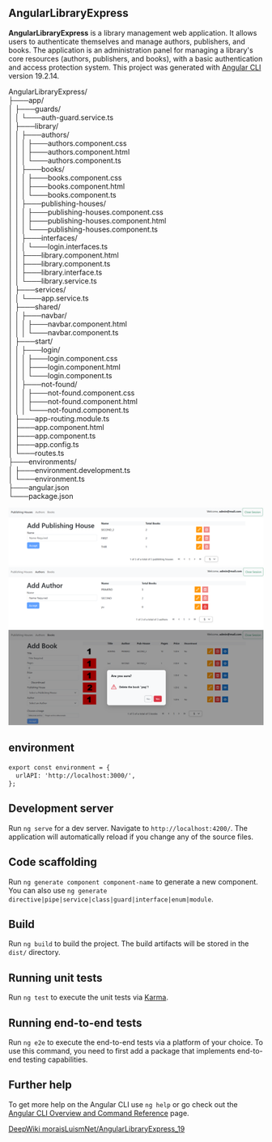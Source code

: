 ## AngularLibraryExpress

**AngularLibraryExpress** is a library management web application. It allows users to authenticate themselves and manage authors, publishers, and books. The application is an administration panel for managing a library's core resources (authors, publishers, and books), with a basic authentication and access protection system. This project was generated with [Angular CLI](https://github.com/angular/angular-cli) version 19.2.14.

AngularLibraryExpress/  
├───app/  
│   ├───guards/  
│   │   └───auth-guard.service.ts  
│   ├───library/  
│   │   ├───authors/  
│   │   │   ├───authors.component.css  
│   │   │   ├───authors.component.html  
│   │   │   └───authors.component.ts  
│   │   ├───books/  
│   │   │   ├───books.component.css  
│   │   │   ├───books.component.html  
│   │   │   └───books.component.ts  
│   │   ├───publishing-houses/  
│   │   │   ├───publishing-houses.component.css  
│   │   │   ├───publishing-houses.component.html  
│   │   │   └───publishing-houses.component.ts  
│   │   ├───interfaces/  
│   │   │   └───login.interfaces.ts  
│   │   ├───library.component.html  
│   │   ├───library.component.ts  
│   │   ├───library.interface.ts  
│   │   └───library.service.ts  
│   ├───services/  
│   │   └───app.service.ts  
│   ├───shared/  
│   │   ├───navbar/  
│   │   │   ├───navbar.component.html  
│   │   │   └───navbar.component.ts  
│   ├───start/  
│   │   ├───login/  
│   │   │   ├───login.component.css  
│   │   │   ├───login.component.html  
│   │   │   └───login.component.ts  
│   │   ├───not-found/  
│   │   │   ├───not-found.component.css  
│   │   │   ├───not-found.component.html  
│   │   │   └───not-found.component.ts  
│   ├───app-routing.module.ts  
│   ├───app.component.html  
│   ├───app.component.ts  
│   ├───app.config.ts  
│   └───routes.ts  
├───environments/  
│   ├───environment.development.ts  
│   └───environment.ts  
├───angular.json  
└───package.json  

![AngularLibraryExpress](img/1.png)
![AngularLibraryExpress](img/2.png)
![AngularLibraryExpress](img/3.png)


## environment

```
export const environment = {
  urlAPI: 'http://localhost:3000/',
};

```

## Development server

Run `ng serve` for a dev server. Navigate to `http://localhost:4200/`. The application will automatically reload if you change any of the source files.

## Code scaffolding

Run `ng generate component component-name` to generate a new component. You can also use `ng generate directive|pipe|service|class|guard|interface|enum|module`.

## Build

Run `ng build` to build the project. The build artifacts will be stored in the `dist/` directory.

## Running unit tests

Run `ng test` to execute the unit tests via [Karma](https://karma-runner.github.io).

## Running end-to-end tests

Run `ng e2e` to execute the end-to-end tests via a platform of your choice. To use this command, you need to first add a package that implements end-to-end testing capabilities.

## Further help

To get more help on the Angular CLI use `ng help` or go check out the [Angular CLI Overview and Command Reference](https://angular.io/cli) page.

[DeepWiki moraisLuismNet/AngularLibraryExpress_19](https://deepwiki.com/moraisLuismNet/AngularLibraryExpress_19)